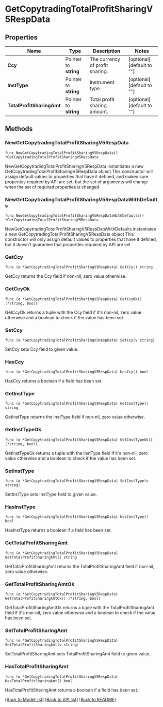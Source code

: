 # GetCopytradingTotalProfitSharingV5RespData

## Properties

Name | Type | Description | Notes
------------ | ------------- | ------------- | -------------
**Ccy** | Pointer to **string** | The currency of profit sharing. | [optional] [default to ""]
**InstType** | Pointer to **string** | Instrument type | [optional] [default to ""]
**TotalProfitSharingAmt** | Pointer to **string** | Total profit sharing amount. | [optional] [default to ""]

## Methods

### NewGetCopytradingTotalProfitSharingV5RespData

`func NewGetCopytradingTotalProfitSharingV5RespData() *GetCopytradingTotalProfitSharingV5RespData`

NewGetCopytradingTotalProfitSharingV5RespData instantiates a new GetCopytradingTotalProfitSharingV5RespData object
This constructor will assign default values to properties that have it defined,
and makes sure properties required by API are set, but the set of arguments
will change when the set of required properties is changed

### NewGetCopytradingTotalProfitSharingV5RespDataWithDefaults

`func NewGetCopytradingTotalProfitSharingV5RespDataWithDefaults() *GetCopytradingTotalProfitSharingV5RespData`

NewGetCopytradingTotalProfitSharingV5RespDataWithDefaults instantiates a new GetCopytradingTotalProfitSharingV5RespData object
This constructor will only assign default values to properties that have it defined,
but it doesn't guarantee that properties required by API are set

### GetCcy

`func (o *GetCopytradingTotalProfitSharingV5RespData) GetCcy() string`

GetCcy returns the Ccy field if non-nil, zero value otherwise.

### GetCcyOk

`func (o *GetCopytradingTotalProfitSharingV5RespData) GetCcyOk() (*string, bool)`

GetCcyOk returns a tuple with the Ccy field if it's non-nil, zero value otherwise
and a boolean to check if the value has been set.

### SetCcy

`func (o *GetCopytradingTotalProfitSharingV5RespData) SetCcy(v string)`

SetCcy sets Ccy field to given value.

### HasCcy

`func (o *GetCopytradingTotalProfitSharingV5RespData) HasCcy() bool`

HasCcy returns a boolean if a field has been set.

### GetInstType

`func (o *GetCopytradingTotalProfitSharingV5RespData) GetInstType() string`

GetInstType returns the InstType field if non-nil, zero value otherwise.

### GetInstTypeOk

`func (o *GetCopytradingTotalProfitSharingV5RespData) GetInstTypeOk() (*string, bool)`

GetInstTypeOk returns a tuple with the InstType field if it's non-nil, zero value otherwise
and a boolean to check if the value has been set.

### SetInstType

`func (o *GetCopytradingTotalProfitSharingV5RespData) SetInstType(v string)`

SetInstType sets InstType field to given value.

### HasInstType

`func (o *GetCopytradingTotalProfitSharingV5RespData) HasInstType() bool`

HasInstType returns a boolean if a field has been set.

### GetTotalProfitSharingAmt

`func (o *GetCopytradingTotalProfitSharingV5RespData) GetTotalProfitSharingAmt() string`

GetTotalProfitSharingAmt returns the TotalProfitSharingAmt field if non-nil, zero value otherwise.

### GetTotalProfitSharingAmtOk

`func (o *GetCopytradingTotalProfitSharingV5RespData) GetTotalProfitSharingAmtOk() (*string, bool)`

GetTotalProfitSharingAmtOk returns a tuple with the TotalProfitSharingAmt field if it's non-nil, zero value otherwise
and a boolean to check if the value has been set.

### SetTotalProfitSharingAmt

`func (o *GetCopytradingTotalProfitSharingV5RespData) SetTotalProfitSharingAmt(v string)`

SetTotalProfitSharingAmt sets TotalProfitSharingAmt field to given value.

### HasTotalProfitSharingAmt

`func (o *GetCopytradingTotalProfitSharingV5RespData) HasTotalProfitSharingAmt() bool`

HasTotalProfitSharingAmt returns a boolean if a field has been set.


[[Back to Model list]](../README.md#documentation-for-models) [[Back to API list]](../README.md#documentation-for-api-endpoints) [[Back to README]](../README.md)


